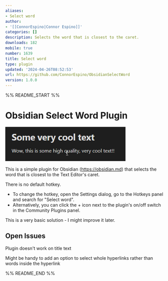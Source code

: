 ```yaml
---
aliases:
- Select word
author:
- '[[ConnorEspino|Connor Espino]]'
categories: []
description: Selects the word that is closest to the caret.
downloads: 182
mobile: true
number: 1639
title: Select word
type: plugin
updated: '2024-04-26T08:52:53'
url: https://github.com/ConnorEspino/ObsidianSelectWord
version: 1.0.0
---
```


%% README_START %%

# Obsidian Select Word Plugin

![](https://raw.githubusercontent.com/ConnorEspino/ObsidianSelectWord/HEAD/README%20Assets/ExampleGif.gif)

This is a simple plugin for Obsidian (https://obsidian.md) that selects the word that is closest to the Text Editor's caret.

There is no default hotkey.
- To change the hotkey, open the Settings dialog, go to the Hotkeys panel and search for "Select word". 
- Alternatively, you can click the + icon next to the plugin's on/off switch in the Community Plugins panel.

This is a very basic solution - I might improve it later.

## Open Issues
Plugin doesn't work on title text

Might be handy to add an option to select whole hyperlinks rather than words inside the hyperlink


%% README_END %%